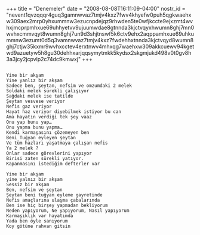 +++
title = "Denemeler"
date = "2008-08-08T16:11:09-04:00"
nostr_id = "nevent1qvzqqqr4guq3gamnwvaz7tmjv4kxz7fwv4khyefw0puh5qgkwaehxw309aex2mrp0yhxummnw3ezucnpdejqz9rhwden5te0wfjkccte9ejxzmt4wvhxjmcprpmhxue69uhhyetvv9ujuumwdae8gtnnda3kjctvqyxhwumn8ghj7mn0wvhxcmmvqyt8wumn8ghj7un9d3shjtnswf5k6ctv9ehx2aqppamhxue69uhkummnw3ezumt0d5q3vamnwvaz7tmjv4kxz7fwdehhxtnnda3kjctvqyd8wumn8ghj7ctjw35kxmr9wvhxcctev4erxtnwv4mhxqg7waehxw309akkcuewv94kgetwd9azuetyw5h8gu30dehhxarjqqsymytmkk5kydsx2skgmjukd498v0t0gv8h3a3jcy2jcpvlp2c74dc9kmwxj"
+++

```

Yine bir akşam
Yine yanlız bir akşam
Sadece ben, şeytan, nefsim ve omzumdaki 2 melek
Soldaki melek sürekli çalışıyor
Sağdaki melek ise tatilde
Şeytan vesvese veriyor
Nefis gaz veriyor
Hayat haz veriyor diyebilmek istiyor bu can
Ama hayatın verdiği tek şey vaaz
Onu yap bunu yap…
Onu yapma bunu yapma…
Kendi karmaşasını çözemeyen ben
Beni Tuğyan eyleyen şeytan
Ve tüm hazları yaşatmaya çalışan nefis
Ya 2 melek ?
Onlar sadece görevlerini yapıyor
Birisi zaten sürekli yatıyor.
Kapanmasını istediğim defterler var

Yine bir akşam
yine yalnız bir akşam
Sessiz bir akşam
Ben, nefsim ve şeytan
Şeytan beni tuğyan eyleme gayretinde
Nefis amaçlarına ulaşma çabalarında
Ben ise hiç birşey yapmadan bekliyorum
Neden yapıyorum, Ne yapıyorum, Nasıl yapıyorum
Karmaşıklık var hayatımda
Yada ben öyle sanıyorum
Koy götüne rahvan gitsin
```
